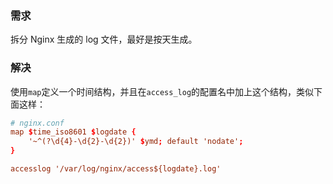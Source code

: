 ### 需求

拆分 Nginx 生成的 log 文件，最好是按天生成。

### 解决

使用`map`定义一个时间结构，并且在`access_log`的配置名中加上这个结构，类似下面这样：

```conf
# nginx.conf
map $time_iso8601 $logdate {
    '~^(?\d{4}-\d{2}-\d{2})' $ymd; default 'nodate'; 
}

accesslog '/var/log/nginx/access${logdate}.log'
```



